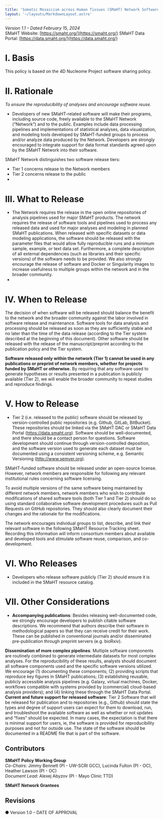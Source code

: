 ```yaml
---
title: 'Somatic Mosaicism across Human Tissues (SMaHT) Network Software Policy'
layout: '~/layouts/MarkdownLayout.astro'
---
```


*Version 1.1 – Dated February 15, 2024*  
SMaHT Website: [https://smaht.org/](https://smaht.org/)
SMaHT Data Portal: [https://data.smaht.org/](https://data.smaht.org/)

# I. Basis

This policy is based on the 4D Nucleome Project software sharing policy.

# II. Rationale

*To ensure the reproducibility of analyses and encourage software reuse.*

* Developers of new SMaHT-related software will make their programs, including source code, freely available to the SMaHT Network (“Network”) and to the public. Examples include data processing pipelines and implementations of statistical analyses, data visualization, and modeling tools developed by SMaHT-funded groups to process and/or analyze data produced by the Network. Developers are strongly encouraged to integrate support for data format standards agreed upon by the SMaHT Network into their software.

SMaHT Network distinguishes two software release tiers:

* Tier 1 concerns release to the Network members  
* Tier 2 concerns release to the public  
*
# III. What to Release  
* The Network requires the release in the open online repositories of analysis pipelines used for major SMaHT products. The network requires the release of software tools and pipelines used to process any released data and used for major analyses and modeling in planned SMaHT publications. When released with specific datasets or data modeling applications, the software should be released with the parameter files that would allow fully reproducible runs and a minimum sample, example, or text data set. Furthermore, a complete description of all external dependencies (such as libraries and their specific versions) of the software needs to be provided. We also strongly encourage the release of software and Docker or Singularity images to increase usefulness to multiple groups within the network and in the broader community.  
*
# IV. When to Release  
  The decision of when software will be released should balance the benefit to the network and the broader community against the labor involved in software release and maintenance. Software tools for data analysis and processing should be released as soon as they are sufficiently stable and no later than the time of the data release (according to the Tier system described at the beginning of this document). Other software should be released with the release of the manuscript/preprint according to the publication policy and the Tier system.

**Software released only within the network (Tier 1\) cannot be used in any publications or preprint of network members, whether for projects funded by SMaHT or otherwise.** By requiring that any software used to generate hypotheses or results presented in a publication is publicly available (Tier 2), we will enable the broader community to repeat studies and reproduce findings.

# V. How to Release  

* Tier 2 (i.e. released to the public) software should be released by version-controlled public repositories (e.g. Github, GitLab, BitBucket). These repositories should be linked via the SMaHT DAC or SMaHT Data Portal (<https://data.smaht.org>). Software should be well-documented, and there should be a contact person for questions. Software development should continue through version-controlled deposition, and the software version used to generate each dataset must be documented using a consistent versioning scheme, e.g. Semantic Versioning (<http://www.semver.org>).

SMaHT-funded software should be released under an open-source license. However, network members are responsible for following any relevant institutional rules concerning software licensing.

To avoid multiple versions of the same software being maintained by different network members, network members who wish to contribute modifications of shared software tools (both Tier 1 and Tier 2\) should do so using standard collaborative software development procedures such as Pull Requests on GitHub repositories. They should also clearly document their changes and the rationale for the modifications.

The network encourages individual groups to list, describe, and link their relevant software in the following SMaHT Resource Tracking sheet. Recording this information will inform consortium members about available and developed tools and stimulate software reuse, comparison, and co-development.

# VI. Who Releases  

* Developers who release software publicly (Tier 2\) should ensure it is included in the SMaHT resource catalog.  

# VII. Other Considerations  
* **Accompanying publications**: Besides releasing well-documented code, we strongly encourage developers to publish citable software descriptions. We recommend that authors describe their software in methodological papers so that they can receive credit for their work. These can be published in conventional journals and/or disseminated pre-publication through preprint servers (e.g. bioRxiv).

**Dissemination of more complex pipelines**: Multiple software components are routinely combined to generate intermediate datasets for most complex analyses. For the reproducibility of these results, analysts should document all software components used and the specific software versions utilized. We encourage (1) documenting these components; (2) providing scripts that reproduce key figures in SMaHT publications; (3) establishing reusable, publicly accessible analysis pipelines (e.g. Galaxy, virtual machines, Docker, workflows compatible with systems provided by (commercial) cloud-based analysis providers); and (4) linking these through the SMaHT Data Portal.  
**Current and future support for released software**: Tier 2 Software that will be released for publication and to repositories (e.g., Github) should state the types and degree of support users can expect for them to download, run, and troubleshoot the available software as well as whether or not updates and “fixes” should be expected. In many cases, the expectation is that there is minimal support for users, ie, the software is provided for reproducibility purposes and not for outside use. The state of the software should be documented in a README file that is part of the software.

## Contributors

**SMaHT Policy Working Group**  
*Co-Chairs:* Jimmy Bennett (PI \- UW-SCRI GCC), Lucinda Fulton (PI \- OC), Heather Lawson (PI \- OC)  
*Document Lead:* Alexej Abyzov (PI \- Mayo Clinic TTD)

**SMaHT Network Grantees**  

## Revisions

●      Version 1.0 – DATE OF APPROVAL
